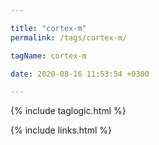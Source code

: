 ```yaml
---

title: "cortex-m"
permalink: /tags/cortex-m/

tagName: cortex-m

date: 2020-08-16 11:53:54 +0300

---
```


{% include taglogic.html %}

{% include links.html %}

